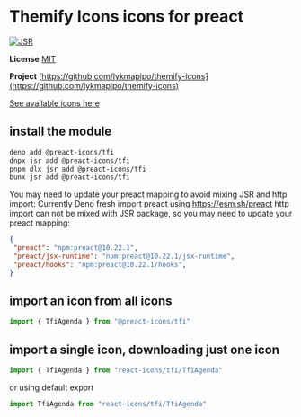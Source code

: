 # Themify Icons icons for preact

[![JSR](https://jsr.io/badges/@preact-icons/tfi)](https://jsr.io/@preact-icons/tfi)

**License** [MIT](https://github.com/thecreation/standard-icons/blob/master/modules/themify-icons/LICENSE)

**Project** [https://github.com/lykmapipo/themify-icons](https://github.com/lykmapipo/themify-icons)

[See available icons here](https://react-icons.deno.dev/tfi)

## install the module

```bash
deno add @preact-icons/tfi
dnpx jsr add @preact-icons/tfi
pnpm dlx jsr add @preact-icons/tfi
bunx jsr add @preact-icons/tfi
```

You may need to update your preact mapping to avoid mixing JSR and http import:
Currently Deno fresh import preact using https://esm.sh/preact http import can not be mixed with JSR package, so you may need to update your preact mapping:
```json
{
 "preact": "npm:preact@10.22.1",
 "preact/jsx-runtime": "npm:preact@10.22.1/jsx-runtime",
 "preact/hooks": "npm:preact@10.22.1/hooks",
}
```

## import an icon from all icons

```ts
import { TfiAgenda } from "@preact-icons/tfi"
```

## import a single icon, downloading just one icon

```ts
import { TfiAgenda } from "react-icons/tfi/TfiAgenda"
```

or using default export

```ts
import TfiAgenda from "react-icons/tfi/TfiAgenda"
```

